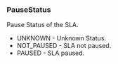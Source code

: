 ### PauseStatus
Pause Status of the SLA.

- UNKNOWN - Unknown Status.
- NOT_PAUSED - SLA not paused.
- PAUSED - SLA paused.
